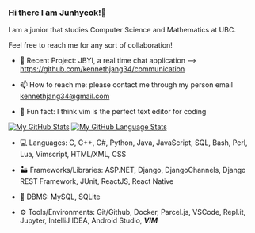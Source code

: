### Hi there I am Junhyeok!👋
I am a junior that studies Computer Science and Mathematics at UBC.


Feel free to reach me for any sort of collaboration! 

- 💬 Recent Project: JBYI, a real time chat application --> https://github.com/kennethjang34/communication

- 📫 How to reach me: please contact me through my person email kennethjang34@gmail.com 

- 📜 Fun fact: I think vim is the perfect text editor for coding

[![My GitHub Stats](https://github-readme-stats.vercel.app/api/?username=kennethjang34&count_private=true&theme=tokyonight&showicons=true)]()
[![My GitHub Language Stats](https://github-readme-stats.vercel.app/api/top-langs/?username=kennethjang34&count_private=true&langs_count=5&theme=tokyonight)]()





- 💻 Languages: C, C++, C#, Python, Java, JavaScript, SQL, Bash, Perl, Lua, Vimscript, HTML/XML, CSS

- 🏜️ Frameworks/Libraries: ASP.NET, Django, DjangoChannels, Django REST Framework, JUnit, ReactJS, React Native

- 🏬 DBMS: MySQL, SQLite

- ⚙️ Tools/Environments: Git/Github, Docker, Parcel.js, VSCode, Repl.it, Jupyter, IntelliJ IDEA, Android Studio, ***VIM***
